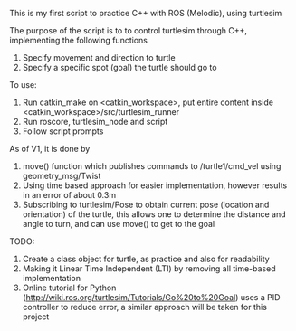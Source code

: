This is my first script to practice C++ with ROS (Melodic), using turtlesim

The purpose of the script is to to control turtlesim through C++, 
implementing the following functions
1) Specify movement and direction to turtle
2) Specify a specific spot (goal) the turtle should go to

To use:
1) Run catkin_make on <catkin_workspace>, put entire content inside <catkin_workspace>/src/turtlesim_runner
2) Run roscore, turtlesim_node and script
3) Follow script prompts

As of V1, it is done by
1) move() function which publishes commands to /turtle1/cmd_vel using geometry_msg/Twist
2) Using time based approach for easier implementation, however results in an error of about 0.3m
3) Subscribing to turtlesim/Pose to obtain current pose (location and orientation) of the turtle, this allows one to determine the distance and angle to turn, and can use move() to get to the goal

TODO:
1) Create a class object for turtle, as practice and also for readability
2) Making it Linear Time Independent (LTI) by removing all time-based implementation
3) Online tutorial for Python (http://wiki.ros.org/turtlesim/Tutorials/Go%20to%20Goal) uses a PID controller to reduce error, a similar approach will be taken for this project
